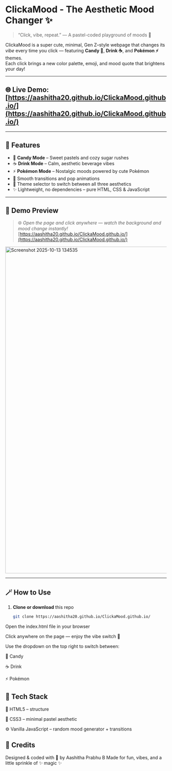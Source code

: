 # ClickaMood - The Aesthetic Mood Changer ✨

> “Click, vibe, repeat.” — A pastel-coded playground of moods 💖  

ClickaMood is a super cute, minimal, Gen Z–style webpage that changes its *vibe* every time you click — featuring **Candy 🍬**, **Drink ☕**, and **Pokémon ⚡** themes.  
Each click brings a new color palette, emoji, and mood quote that brightens your day!

---
## 🌐 **Live Demo:** [https://aashitha20.github.io/ClickaMood.github.io/](https://aashitha20.github.io/ClickaMood.github.io/)

---

## 🌸 Features

- 🍬 **Candy Mode** – Sweet pastels and cozy sugar rushes  
- ☕ **Drink Mode** – Calm, aesthetic beverage vibes  
- ⚡ **Pokémon Mode** – Nostalgic moods powered by cute Pokémon  
- 💫 Smooth transitions and pop animations  
- 🎨 Theme selector to switch between all three aesthetics  
- ✨ Lightweight, no dependencies – pure HTML, CSS & JavaScript  

---

## 🧁 Demo Preview

> 🌐 *Open the page and click anywhere — watch the background and mood change instantly!*  
>[https://aashitha20.github.io/ClickaMood.github.io/](https://aashitha20.github.io/ClickaMood.github.io/)

<img width="1913" height="1019" alt="Screenshot 2025-10-13 134535" src="https://github.com/user-attachments/assets/83c8b09f-865e-4fde-976f-6499a4abd182" />

---

## 🪄 How to Use

1. **Clone or download** this repo  
   ```bash
   git clone https://aashitha20.github.io/ClickaMood.github.io/ 
Open the index.html file in your browser

Click anywhere on the page — enjoy the vibe switch 💖

Use the dropdown on the top right to switch between:

🍬 Candy

☕ Drink

⚡ Pokémon

## 🩷 Tech Stack
🧠 HTML5 – structure

🎨 CSS3 – minimal pastel aesthetic

⚙️ Vanilla JavaScript – random mood generator + transitions

## 🌷 Credits

Designed & coded with 💖 by Aashitha Prabhu B
Made for fun, vibes, and a little sprinkle of ✨ magic ✨
